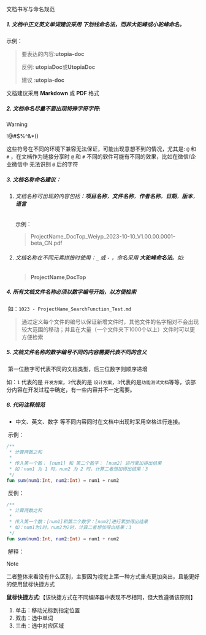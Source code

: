 文档书写与命名规范

##### 1. 文档中正文英文单词建议采用 **下划线命名法**，而非大驼峰或小驼峰命名。

示例：

> 要表达的内容:**utopia-doc**
>
> 反例: **utopiaDoc**或**UtopiaDoc**
>
> 建议 :**utopia-doc**

文档建议采用 **Markdown** 或 **PDF** 格式



##### 2. 文档命名尽量不要出现特殊字符字符:

> [!WARNING]
>
> !@#$%^&*() 

这些符号在不同的环境下兼容无法保证，可能出现意想不到的情况，尤其是: `@` 和 `#` ，在文档作为链接分享时 `@` 和 `#` 不同的软件可能有不同的效果，比如在微信/企业微信中 无法识别 `@` 后的字符



##### 3. 文档名称命名建议：

1. ###### 文档名称可出现的内容包括：**项目名称**，**文件名称**，**作者名称**，**日期**，**版本**，**语言**

   示例：

   > ProjectName_DocTop_Weiyp_2023-10-10_V1.00.00.0001-beta_CN.pdf
   

2. ###### 文档名称在不同元素拼接时使用：`_` 或 `-` ，命名采用 **大驼峰命名法**。如:

   > **ProjectName**,**DocTop**



##### 4. 所有文档文件名称必须以数字编号开始，以方便检索

​	如：`1023 - ProjectName_SearchFunction_Test.md`

> 通过定义每个文件的编号以保证新增文件时，其他文件的名字相对不会出现较大范围的移动；并且在大量（一个文件夹下1000个以上）文件时可以更方便检索



##### 5. 文档文件名称的数字编号不同的内容需要代表不同的含义

​	第一位数字可代表不同的文档类型，后三位数字则顺序递增

如：`1` 代表的是 `开发方案`，`2`代表的是 `设计方案`，`3`代表的是`功能测试文档`等等，该部分内容在开发过程中确定，有一些内容并不一定需要。



##### 6. 代码注释规范

- 中文、英文、数字 等不同内容同时在文档中出现时采用空格进行连接。

​	示例：

```kotlin
/**
 * 计算两数之和
 *
 * 传入第一个数： [num1] 和 第二个数字： [num2] 进行累加得出结果
 * 如：num1 为 1 时，num2 为 2 时，计算二者想加得出结果：3
 */
fun sum(num1:Int, num2:Int) = num1 + num2
```

​	反例：

```kotlin
/**
 * 计算两数之和
 *
 * 传入第一个数：[num1]和第二个数字：[num2]进行累加得出结果
 * 如：num1为1时，num2为2时，计算二者想加得出结果：3
 */
fun sum(num1:Int, num2:Int) = num1 + num2
```

​	解释：

> [!NOTE]
>
> 二者整体来看没有什么区别，主要因为视觉上第一种方式重点更加突出，且能更好的使用鼠标快捷方式
>
> **鼠标快捷方式**:【该快捷方式在不同编译器中表现不尽相同，但大致遵循该原则】
>
> 1. 单击：移动光标到指定位置
> 2. 双击：选中单词
> 3. 三击：选中对应区域
>
> 